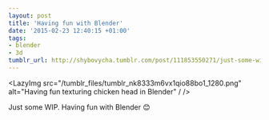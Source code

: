 ```yaml
---
layout: post
title: 'Having fun with Blender'
date: '2015-02-23 12:40:15 +01:00'
tags:
- blender
- 3d
tumblr_url: http://shybovycha.tumblr.com/post/111853550271/just-some-wip-having-fun-with-blender
---
```


<LazyImg src="/tumblr_files/tumblr_nk8333m6vx1qio88bo1_1280.png" alt="Having fun texturing chicken head in Blender" / />

Just some WIP. Having fun with Blender 😊
